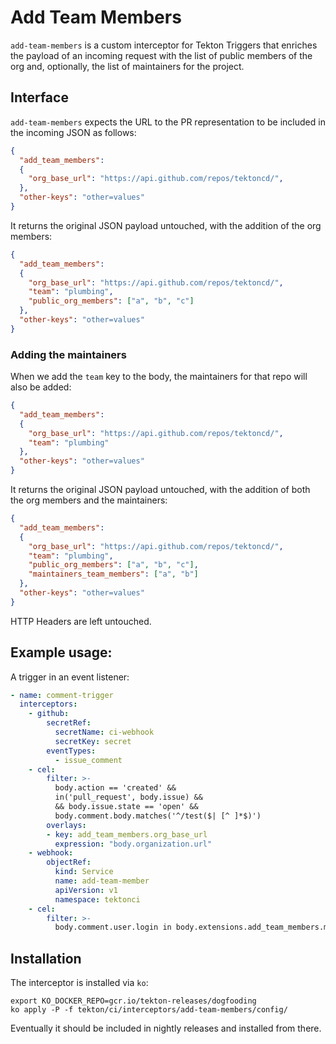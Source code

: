 # Add Team Members

`add-team-members` is a custom interceptor for Tekton Triggers that enriches the
payload of an incoming request with the list of public members of the org and,
optionally, the list of maintainers for the project.

## Interface

`add-team-members` expects the URL to the PR representation to be included in the
incoming JSON as follows:

```json
{
  "add_team_members":
  {
    "org_base_url": "https://api.github.com/repos/tektoncd/",
  },
  "other-keys": "other=values"
}
```

It returns the original JSON payload untouched, with the addition of the org
members:

```json
{
  "add_team_members":
  {
    "org_base_url": "https://api.github.com/repos/tektoncd/",
    "team": "plumbing",
    "public_org_members": ["a", "b", "c"]
  },
  "other-keys": "other=values"
}
```

### Adding the maintainers
When we add the `team` key to the body, the maintainers for that repo will also
be added:

```json
{
  "add_team_members":
  {
    "org_base_url": "https://api.github.com/repos/tektoncd/",
    "team": "plumbing"
  },
  "other-keys": "other=values"
}
```

It returns the original JSON payload untouched, with the addition of both the
org members and the maintainers:

```json
{
  "add_team_members":
  {
    "org_base_url": "https://api.github.com/repos/tektoncd/",
    "team": "plumbing",
    "public_org_members": ["a", "b", "c"],
    "maintainers_team_members": ["a", "b"]
  },
  "other-keys": "other=values"
}
```

HTTP Headers are left untouched.

## Example usage:

A trigger in an event listener:

```yaml
- name: comment-trigger
  interceptors:
    - github:
        secretRef:
          secretName: ci-webhook
          secretKey: secret
        eventTypes:
          - issue_comment
    - cel:
        filter: >-
          body.action == 'created' &&
          in('pull_request', body.issue) &&
          && body.issue.state == 'open' &&
          body.comment.body.matches('^/test($| [^ ]*$)')
        overlays:
        - key: add_team_members.org_base_url
          expression: "body.organization.url"
    - webhook:
        objectRef:
          kind: Service
          name: add-team-member
          apiVersion: v1
          namespace: tektonci
    - cel:
        filter: >-
          body.comment.user.login in body.extensions.add_team_members.maintainers_team_members
```

## Installation

The interceptor is installed via `ko`:
```
export KO_DOCKER_REPO=gcr.io/tekton-releases/dogfooding
ko apply -P -f tekton/ci/interceptors/add-team-members/config/
```

Eventually it should be included in nightly releases and installed from there.
